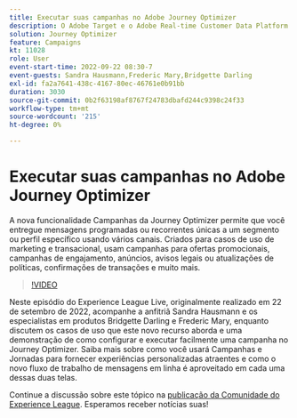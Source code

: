 ```yaml
---
title: Executar suas campanhas no Adobe Journey Optimizer
description: O Adobe Target e o Adobe Real-time Customer Data Platform podem ser integrados para fornecer uma experiência do cliente mais personalizada. Neste evento de transmissão ao vivo, veja como a integração dessas duas plataformas pode ajudar as empresas a coletar dados em tempo real e, em seguida, criar e testar experiências direcionadas. Veja o processo completo desse poderoso recurso em uma demonstração ao vivo.
solution: Journey Optimizer
feature: Campaigns
kt: 11028
role: User
event-start-time: 2022-09-22 08:30-7
event-guests: Sandra Hausmann,Frederic Mary,Bridgette Darling
exl-id: fa2a7641-438c-4167-80ec-46761e0b91bb
duration: 3030
source-git-commit: 0b2f63198af8767f24783dbafd244c9398c24f33
workflow-type: tm+mt
source-wordcount: '215'
ht-degree: 0%

---
```


# Executar suas campanhas no Adobe Journey Optimizer

A nova funcionalidade Campanhas da Journey Optimizer permite que você entregue mensagens programadas ou recorrentes únicas a um segmento ou perfil específico usando vários canais. Criados para casos de uso de marketing e transacional, usam campanhas para ofertas promocionais, campanhas de engajamento, anúncios, avisos legais ou atualizações de políticas, confirmações de transações e muito mais.

>[!VIDEO](https://video.tv.adobe.com/v/3409504/?quality=12&learn=on)

Neste episódio do Experience League Live, originalmente realizado em 22 de setembro de 2022, acompanhe a anfitriã Sandra Hausmann e os especialistas em produtos Bridgette Darling e Frederic Mary, enquanto discutem os casos de uso que este novo recurso aborda e uma demonstração de como configurar e executar facilmente uma campanha no Journey Optimizer. Saiba mais sobre como você usará Campanhas e Jornadas para fornecer experiências personalizadas atraentes e como o novo fluxo de trabalho de mensagens em linha é aproveitado em cada uma dessas duas telas.

Continue a discussão sobre este tópico na [publicação da Comunidade do Experience League](https://experienceleaguecommunities.adobe.com/t5/journey-optimizer-discussions/experience-league-live-post-session-discussion-execute-your/m-p/547896?profile.language=pt#M52). Esperamos receber notícias suas!

